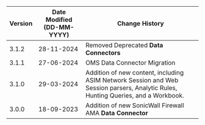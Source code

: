 | **Version** | **Date Modified (DD-MM-YYYY)** | **Change History**                                                 |
|-------------|--------------------------------|--------------------------------------------------------------------|
| 3.1.2       | 28-11-2024                     |    Removed Deprecated **Data Connectors**                          |
| 3.1.1       | 27-06-2024                     |	OMS Data Connector Migration                                    |
| 3.1.0       | 29-03-2024                     |	Addition of new content, including ASIM Network Session and Web Session parsers, Analytic Rules, Hunting Queries, and a Workbook.     |
| 3.0.0       | 18-09-2023                     |	Addition of new SonicWall Firewall AMA **Data Connector**     |